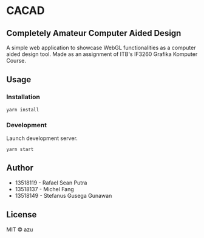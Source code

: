 # CACAD

## Completely Amateur Computer Aided Design

A simple web application to showcase WebGL functionalities as a computer aided design tool. Made as an assignment of ITB's IF3260 Grafika Komputer Course.

## Usage

### Installation

    yarn install

### Development

Launch development server.

    yarn start

## Author

- 13518119 - Rafael Sean Putra
- 13518137 - Michel Fang
- 13518149 - Stefanus Gusega Gunawan

## License

MIT © azu
